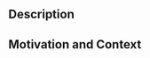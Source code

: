 <!--- Using the headings below is optional, do whatever makes sense to you. -->

## Description
<!--- Describe your changes in detail. -->

## Motivation and Context
<!--- Why is this change required? What problem does it solve? -->
<!--- If it fixes an open issue, please link to the issue here using the syntax: 'Closes #123' -->

<!-- markdownlint-disable-file MD041 -->
